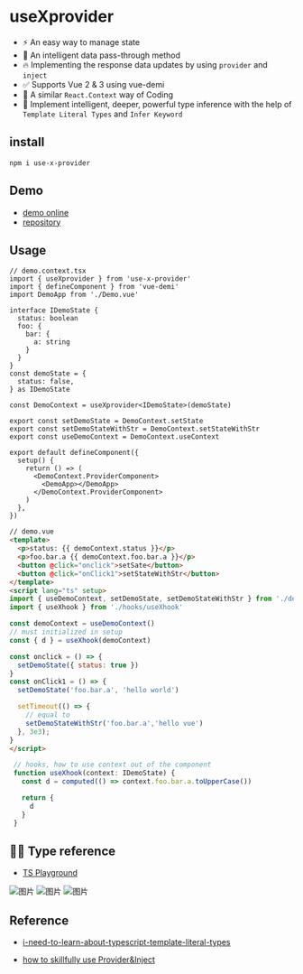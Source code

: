 # useXprovider

- ⚡️ An easy way to manage state
- 🚚 An intelligent data pass-through method
- 🔥 Implementing the response data updates by using `provider` and `inject`
- ✅ Supports Vue 2 & 3 using vue-demi
- 🚀 A similar `React.Context` way of Coding
- 💪 Implement intelligent, deeper, powerful type inference with the help of `Template Literal Types` and `Infer Keyword`

## install
  ```
  npm i use-x-provider
  ```
## Demo

- [demo online](https://codesandbox.io/s/dreamy-sinoussi-zinjvv)
- [repository](https://github.com/phillyx/vue-use-useXprovider)

## Usage

```tsx
// demo.context.tsx
import { useXprovider } from 'use-x-provider'
import { defineComponent } from 'vue-demi'
import DemoApp from './Demo.vue'

interface IDemoState {
  status: boolean
  foo: {
    bar: {
      a: string
    }
  }
}
const demoState = {
  status: false,
} as IDemoState

const DemoContext = useXprovider<IDemoState>(demoState)

export const setDemoState = DemoContext.setState
export const setDemoStateWithStr = DemoContext.setStateWithStr
export const useDemoContext = DemoContext.useContext

export default defineComponent({
  setup() {
    return () => (
      <DemoContext.ProviderComponent>
        <DemoApp></DemoApp>
      </DemoContext.ProviderComponent>
    )
  },
})
```

``` html
// demo.vue
<template>
  <p>status: {{ demoContext.status }}</p>
  <p>foo.bar.a {{ demoContext.foo.bar.a }}</p>
  <button @click="onclick">setSate</button>
  <button @click="onClick1">setStateWithStr</button>
</template>
<script lang="ts" setup>
import { useDemoContext, setDemoState, setDemoStateWithStr } from './demo.context'
import { useXhook } from './hooks/useXhook'

const demoContext = useDemoContext()
// must initialized in setup
const { d } = useXhook(demoContext)

const onclick = () => {
  setDemoState({ status: true })
}
const onClick1 = () => {
  setDemoState('foo.bar.a', 'hello world')

  setTimeout(() => {
    // equal to
    setDemoStateWithStr('foo.bar.a','hello vue')
  }, 3e3);
}
</script>

```

```ts
 // hooks, how to use context out of the component
 function useXhook(context: IDemoState) {
   const d = computed(() => context.foo.bar.a.toUpperCase())

   return {
     d
   }
 }
```
## 🐄🍺 Type reference

- [TS Playground](https://www.typescriptlang.org/play?#code/PQKhCgAIUyGUCuAHJB7ATgF0pgnkgUwFoBnAQwDMDITN0BLAOwHNIATVbRzsze1RlBiQAAmQSYAFhkhJJ9ADYLcADyGwRBALZlFkAIwAGAEyGALAFZDATmP6RARwcA6AMaot6kMHChIBEgUmTCI2enIAIwVqbiIEEmIIggoMYjZkpmpvcDxCSAAVVAiAK0gAXkgAb0gAbQBrAlwALkgABXRUQixcAGlGgF0WskZcSABfSGBgSAAlAnd0NgAeds6Cbr7cABph3AA+HPxqRAikXkkl-K3ITb3yqBvG-xVMAkY2EkgAURf0MldMEsGrhUBQCtdaAwWHcAPwPfI1Tb9Z6vd6fACC6D+uCWTCo6DasMgAAMACSVTZjZzkk6Y7Gtc4rPZjYmQJoPAAUD1gCKRKLeH1m8wwy0hTGY112sO5JPJlOplQZUny2iQl0RA2ZxJl7NgsEYBAAbusAJQPFoG43ocCHPJKyQqrRqq6PUYVYGggp3MoPTb8tHfX7-QEesEusXQyAw12QAA+8AQp0ZLtubMglvWNqmNGQaCwkDIWLIow4XE49D4Altx0TdOL9qZ9za-sFqy6eD98YAYghGAD+Iw45AAEKoVDRYawaNkyqMBBaJLoFlpqAzucL9bL+Nr+eLqnk+2OtWtLU23LUBspp4EF4Cz6hgrlSAP-Leh7ZgDCHjOfCi1DroxFMU8yYPCLYYkWOJ4ushJRs2N6ooKlQTNGHK0pBDYnkO66LiaaY4TBuqTNMADyjDKJA7hOrw9B-pAFD0OgtChAQSBSAWmB0LREgBDgRxsDQuAkAu46QDIBHWrAfoIXegkiQo2G7jB0Z+i0h6qpcBzVm05wAGpkAoCAEJc1ytOBOlSJp3qQFysBmTJAYztBBLyuSzlCrQy5wnZekGUZ6p+gAZM+jSevk-TXHMtCQMFl4aqMwUvv0ewHLAREImZiWhWG-TgGaNoUL2-YCDQBCYAAIrwZAmfBt4BpeKUckBLQuj+khqdchp+QQam+YZxkuieeGVA89Bghy56em1kAAIRlBUADkEbMAtw0ytmIiYCQRD0Mw3DoAQMpATUbXIhUXX9TKB2YAg6CCLAYwPO4jDRYWBIVG1zgkEgQSYByC3OKtT0CNF0SDhUb3OGDzBSA8kMHWwCCuAQtl6hySAHYaLVAdcwJDCM1yuLdB2MJgACS7w3haSnoHhZR3CNep6mNNlE1ibzk5TKiQEskBg5ARAGDFwXo5j9QDOU82QL26QMQaAmxvGGNGuLuBnVLc5KCaZpM0zyuGqrZ2QOEXZMBWKMANRvTUbMk5z6TcxbBj9Hh0Y1MiLTITauvG+NtscxTDuSxU-OC-oOs+7IYvAkbF1Gd7uvXbdg764bMpjNcQFmo94DBOsFD-NQZMfgonCSLxjOUeOGAtAtCMLUOC1REZDfxk3Cj-HUC0PCQ9AAF49ZAC1wK3Q8ALKjwtAAyk8ABoz43s-z93sA6K8DAGbXvcKF3jfuJxAiT0EBqMJPrRfPk3ePeeBQfoW+RHE+w8AKq6ZPY+tG-jetAAEl8X9t3-t3PO6AC7I0gMXQsVQHgRD+O8Foy0HjnhIJ7SAAB9c8LU77oAfnkMY7twCPWetFOAABNMePQvikKfHAXA8lnApHQP9V4tAgYgLAUXVo6wSAlUrjUMhFCqGDDkhEccDxGBkC0IPRBsAyDMEHhJOGxVGAtF0qgegbAex9krPdY2bAYQtFofJB4hgDGQAAHI0weAtfQC0zEyMoqXKQARPYymKJ3MqLRi5OPLiQGUdBUDxG4V4kuZcAgPEerAVwhYUEQOwQQohINsDRKYk+GoDxqiwOGGwWuERcBsAbhncAyIyCfF7HUbgAB3QcpS4mFgIcQ7AXQeHg2gfqSRg8FpyEUMoFQC0thw3kS0AAzIYAZsjlEtA5HTBmMpiHjgIFDVAzB-rlyUKgSpGAFAFIjkU2AhgWhjKej4lxbS9TuNcA0TArifa9wHrXZe4zdbuFLugXJHdLn9PTk8vZlEYkDImLU8pVSamfDJlwpiVZmkCDcDEmohh+jOGQfCxFGDH6LTgK-buCQKpVXRtwgQ1wBGUNIUSuhoiFDMICJgVaZocWVUwGQfFkLGDXDGZAQwdKyoMqZdC1lQ9bHXAWiwrgNNSBcRYEDeleK+VCpSSQfptQXbgGlYy5lLS5UxOcIYRVmS4E5KHnktgRBcAIGGIq5BLQajVDRYQWuQDxjIjGFy3FarZUknlQqQwVIsnvGJEKo1UruUyoJfyhanrDBIqOCQbVur0GYKHpir+zqVXBrVfKoVOrrh6uybk-JRBGWSuuJa2oNqE0LV-g6sYTqXU8o5Bmgw2bIC+oNU3fNKh6BkAtdGq1Zaji1w-smmtNp5nRCWSsvl+VCraIHNLBIs9NJNRKL1LAnaFCaTWrAbMNV7J1VbMmRqzVwSyHOB1SAcdB72n0v1HdewI7TuUaVTAcBGWvBWOZBqewOTOB-YWZgsSTqnraJ1bqvUpDXv8oNPYLszlRKSbUNqIH+pGz-X4pmqqmVAQLJ8Vq5wkNGV2Q8JOd1YNPpfbwQ6D1CEjvg9zCoQSF3gtDV+ydNoVBfTKuR14-1XAnJjRcq5X1+4EH6QtCeJogA)

![图片](https://phillyx.github.io/useXprovider/assets/1.png)
![图片](https://phillyx.github.io/useXprovider/assets/2.png)
![图片](https://phillyx.github.io/useXprovider/assets/3.png)

## Reference

- [i-need-to-learn-about-typescript-template-literal-types](https://dev.to/phenomnominal/i-need-to-learn-about-typescript-template-literal-types-51po)

- [how to skillfully use Provider&Inject](https://juejin.cn/post/6887770717430120456)
